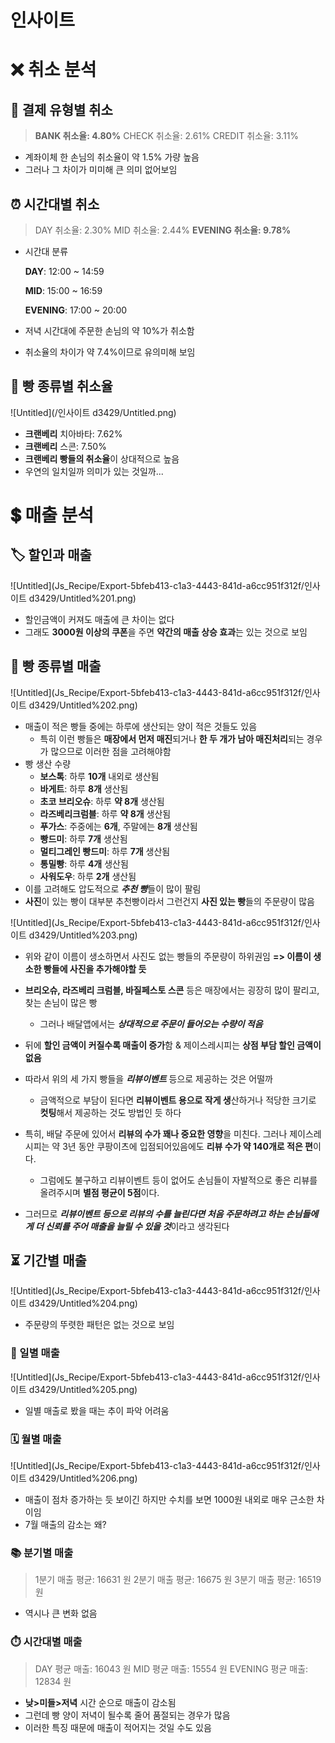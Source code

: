 # 인사이트

# ❌ 취소 분석

## 💸 결제 유형별 취소

> **BANK 취소율: 4.80%**
CHECK 취소율: 2.61%
CREDIT 취소율: 3.11%
> 
- 계좌이체 한 손님의 취소율이 약 1.5% 가량 높음
- 그러나 그 차이가 미미해 큰 의미 없어보임

## ⏰ 시간대별 취소

> DAY 취소율: 2.30%
MID 취소율: 2.44%
**EVENING 취소율: 9.78%**
> 
- 시간대 분류
    
    **DAY**: 12:00 ~ 14:59
    
    **MID**: 15:00 ~ 16:59
    
    **EVENING**: 17:00 ~ 20:00
    
- 저녁 시간대에 주문한 손님의 약 10%가 취소함
- 취소율의 차이가 약 7.4%이므로 유의미해 보임

## 🥐 빵 종류별 취소율
![Untitled](/인사이트 d3429/Untitled.png)

- **크랜베리** 치아바타: 7.62%
- **크랜베리** 스콘: 7.50%
- **크랜베리 빵들의 취소율**이 상대적으로 높음
- 우연의 일치일까 의미가 있는 것일까...

# 💲 매출 분석

## 🏷️ 할인과 매출

![Untitled](Js_Recipe/Export-5bfeb413-c1a3-4443-841d-a6cc951f312f/인사이트 d3429/Untitled%201.png)

- 할인금액이 커져도 매출에 큰 차이는 없다
- 그래도 **3000원 이상의 쿠폰**을 주면 **약간의 매출 상승 효과**는 있는 것으로 보임

## 🥨 빵 종류별 매출

![Untitled](Js_Recipe/Export-5bfeb413-c1a3-4443-841d-a6cc951f312f/인사이트 d3429/Untitled%202.png)

- 매출이 적은 빵들 중에는 하루에 생산되는 양이 적은 것들도 있음
    - 특히 이런 빵들은 **매장에서 먼저 매진**되거나 **한 두 개가 남아 매진처리**되는 경우가 많으므로 이러한 점을 고려해야함
- 빵 생산 수량
    - **보스톡**: 하루 **10개** 내외로 생산됨
    - **바게트**: 하루 **8개** 생산됨
    - **초코 브리오슈**: 하루 **약 8개** 생산됨
    - **라즈베리크럼블**: 하루 **약 8개** 생산됨
    - **푸가스**: 주중에는 **6개**, 주말에는 **8개** 생산됨
    - **빵드미**: 하루 **7개** 생산됨
    - **멀티그레인 빵드미**: 하루 **7개** 생산됨
    - **통밀빵**: 하루 **4개** 생산됨
    - **사워도우**: 하루 **2개** 생산됨
- 이를 고려해도 압도적으로 ***추천 빵***들이 많이 팔림
- **사진**이 있는 빵이 대부분 추천빵이라서 그런건지 **사진 있는 빵**들의 주문량이 많음

![Untitled](Js_Recipe/Export-5bfeb413-c1a3-4443-841d-a6cc951f312f/인사이트 d3429/Untitled%203.png)

- 위와 같이 이름이 생소하면서 사진도 없는 빵들의 주문량이 하위권임 **=> 이름이 생소한 빵들에 사진을 추가해야할 듯**

- **브리오슈, 라즈베리 크럼블, 바질페스토 스콘** 등은 매장에서는 굉장히 많이 팔리고, 찾는 손님이 많은 빵
    - 그러나 배달앱에서는 ***상대적으로 주문이 들어오는 수량이 적음***
- 뒤에 **할인 금액이 커질수록 매출이 증가**함 & 제이스레시피는 **상점 부담 할인 금액이 없음**
- 따라서 위의 세 가지 빵들을 ***리뷰이벤트*** 등으로 제공하는 것은 어떨까
    - 금액적으로 부담이 된다면 **리뷰이벤트 용으로 작게 생**산하거나 적당한 크기로 **컷팅**해서 제공하는 것도 방법인 듯 하다
- 특히, 배달 주문에 있어서 **리뷰의 수가 꽤나 중요한 영향**을 미친다. 그러나 제이스레시피는 약 3년 동안 쿠팡이츠에 입점되어있음에도 **리뷰 수가 약 140개로 적은 편**이다.
    - 그럼에도 불구하고 리뷰이벤트 등이 없어도 손님들이 자발적으로 좋은 리뷰를 올려주시며 **별점 평균이 5점**이다.
- 그러므로 ***리뷰이벤트 등으로 리뷰의 수를 늘린다면 처음 주문하려고 하는 손님들에게 더 신뢰를 주어 매출을 늘릴 수 있을 것***이라고 생각된다

## ⏳ 기간별 매출

![Untitled](Js_Recipe/Export-5bfeb413-c1a3-4443-841d-a6cc951f312f/인사이트 d3429/Untitled%204.png)

- 주문량의 뚜렷한 패턴은 없는 것으로 보임

### 📅 일별 매출

![Untitled](Js_Recipe/Export-5bfeb413-c1a3-4443-841d-a6cc951f312f/인사이트 d3429/Untitled%205.png)

- 일별 매출로 봤을 때는 추이 파악 어려움

### 🗓️ 월별 매출

![Untitled](Js_Recipe/Export-5bfeb413-c1a3-4443-841d-a6cc951f312f/인사이트 d3429/Untitled%206.png)

- 매출이 점차 증가하는 듯 보이긴 하지만 수치를 보면 1000원 내외로 매우 근소한 차이임
- 7월 매출의 감소는 왜?

### 📚 분기별 매출

> 1분기 매출 평균:  16631 원
2분기 매출 평균:  16675 원
3분기 매출 평균:  16519 원
> 
- 역시나 큰 변화 없음

### ⏱️ 시간대별 매출

> DAY 평균 매출: 16043 원
MID 평균 매출: 15554 원
EVENING 평균 매출: 12834 원
> 
- **낮>미들>저녁** 시간 순으로 매출이 감소됨
- 그런데 빵 양이 저녁이 될수록 줄어 품절되는 경우가 많음
- 이러한 특징 때문에 매출이 적어지는 것일 수도 있음